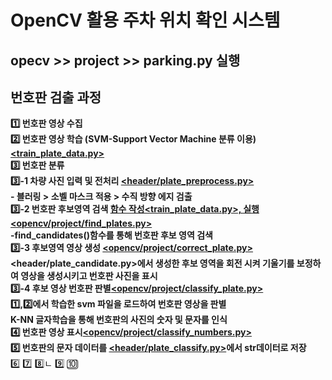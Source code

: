 # OpenCV 활용 주차 위치 확인 시스템

## opecv >> project >> parking.py 실행

## 번호판 검출 과정
**1️⃣ 번호판 영상 수집** </br>
**2️⃣ 번호판 영상 학습 (SVM-Support Vector Machine 분류 이용) <ins><train_plate_data.py></ins>** </br>
**3️⃣ 번호판 분류** </br>
**3️⃣-1 차량 사진 입력 및 전처리 <ins><header/plate_preprocess.py></ins>**</br>
**- 블러링 > 소벨 마스크 적용 > 수직 방향 에지 검출**</br>
**3️⃣-2 번호판 후보영역 검색 <ins>함수 작성<train_plate_data.py>, 실행 <opencv/project/find_plates.py></ins>**</br>
**-find_candidates()함수를 통해 번호판 후보 영역 검색**</br>
**3️⃣-3 후보영역 영상 생성 <ins><opencv/project/correct_plate.py></ins>**</br>
**<header/plate_candidate.py>에서 생성한 후보 영역을 회전 시켜 기울기를 보정하여 영상을 생성시키고 번호판 사진을 표시**</br>
**3️⃣-4 후보 영상 번호판 판별<ins><opencv/project/classify_plate.py></ins>**</br>
**1️⃣,2️⃣에서 학습한 svm 파일을 로드하여 번호판 영상을 판별**</br>
**K-NN 글자학습을 통해 번호판의 사진의 숫자 및 문자를 인식**</br>
**4️⃣ 번호판 영상 표시<ins><opencv/project/classify_numbers.py></ins>** </br>
**5️⃣ 번호판의 문자 데이터를 <ins><header/plate_classify.py></ins>에서 str데이터로 저장**</br>
6️⃣
7️⃣
8️⃣ㄴ
9️⃣
🔟
